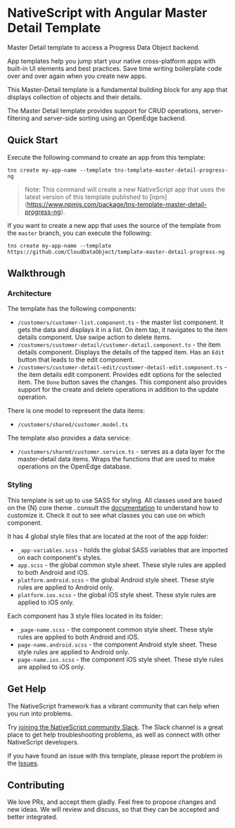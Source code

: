 # NativeScript with Angular Master Detail Template

Master Detail template to access a Progress Data Object backend.

App templates help you jump start your native cross-platform apps with built-in UI elements and best practices. Save time writing boilerplate code over and over again when you create new apps.

This Master-Detail template is a fundamental building block for any app that displays collection of objects and their details.

The Master Detail template provides support for CRUD operations, server-filtering and server-side sorting using an OpenEdge backend.

## Quick Start
Execute the following command to create an app from this template:

```
tns create my-app-name --template tns-template-master-detail-progress-ng
```

> Note: This command will create a new NativeScript app that uses the latest version of this template published to [npm] (https://www.npmjs.com/package/tns-template-master-detail-progress-ng).

If you want to create a new app that uses the source of the template from the `master` branch, you can execute the following:

```
tns create my-app-name --template https://github.com/CloudDataObject/template-master-detail-progress-ng
```

## Walkthrough

### Architecture
The template has the following components:
- `/customers/customer-list.component.ts` - the master list component. It gets the data and displays it in a list. On item tap, it navigates to the item details component. Use swipe action to delete items.
- `/customers/customer-detail/customer-detail.component.ts` - the item details component. Displays the details of the tapped item. Has an `Edit` button that leads to the edit component.
- `/customers/customer-detail-edit/customer-detail-edit.component.ts` - the item details edit component. Provides edit options for the selected item. The `Done` button saves the changes. This component also provides support for the create and delete operations in addition to the update operation.

There is one model to represent the data items:
- `/customers/shared/customer.model.ts`

The template also provides a data service:
- `/customers/shared/customer.service.ts` - serves as a data layer for the master-detail data items. Wraps the functions that are used to make operations on the OpenEdge database.

### Styling
This template is set up to use SASS for styling. All classes used are based on the {N} core theme . consult the [documentation](https://docs.nativescript.org/angular/ui/theme.html#theme) to understand how to customize it. Check it out to see what classes you can use on which component.

It has 4 global style files that are located at the root of the app folder:
- `_app-variables.scss` - holds the global SASS variables that are imported on each component's styles.
- `app.scss` - the global common style sheet. These style rules are applied to both Android and iOS.
- `platform.android.scss` - the global Android style sheet. These style rules are applied to Android only.
- `platform.ios.scss` - the global iOS style sheet. These style rules are applied to iOS only.

Each component has 3 style files located in its folder:
- `_page-name.scss` - the component common style sheet. These style rules are applied to both Android and iOS.
- `page-name.android.scss` - the component Android style sheet. These style rules are applied to Android only.
- `page-name.ios.scss` - the component iOS style sheet. These style rules are applied to iOS only.

## Get Help
The NativeScript framework has a vibrant community that can help when you run into problems.

Try [joining the NativeScript community Slack](http://developer.telerik.com/wp-login.php?action=slack-invitation). The Slack channel is a great place to get help troubleshooting problems, as well as connect with other NativeScript developers.

If you have found an issue with this template, please report the problem in the   [Issues](https://github.com/CloudDataObject/template-master-detail-progress-ng/issues).

## Contributing

We love PRs, and accept them gladly. Feel free to propose changes and new ideas. We will review and discuss, so that they can be accepted and better integrated.

